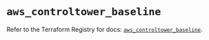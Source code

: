 # `aws_controltower_baseline`

Refer to the Terraform Registry for docs: [`aws_controltower_baseline`](https://registry.terraform.io/providers/hashicorp/aws/6.18.0/docs/resources/controltower_baseline).
